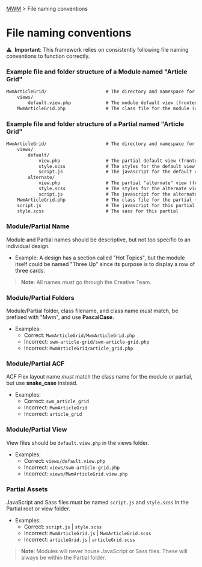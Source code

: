 [MWM](README.md) > File naming conventions

# File naming conventions

:warning:&nbsp; **Important**: This framework relies on consistently following file naming conventions to function correctly.

### Example file and folder structure of a Module named "Article Grid"

```markdown
MwmArticleGrid/                      # The directory and namespace for module
    views/
        default.view.php             # The module default view (frontend)
    MwmArticleGrid.php               # The class file for the module (controller)
```

### Example file and folder structure of a Partial named "Article Grid"

```markdown
MwmArticleGrid/                      # The directory and namespace for partial
    views/
        default/
            view.php                 # The partial default view (frontend)
            style.scss               # The styles for the default view
            script.js                # The javascript for the default view
        alternate/
            view.php                 # The partial "alternate" view (frontend)
            style.scss               # The styles for the alternate view
            script.js                # The javascript for the alternate view
    MwmArticleGrid.php               # The class file for the partial (controller)
    script.js                        # The javascript for this partial
    style.scss                       # The sass for this partial
```

### Module/Partial Name

Module and Partial names should be descriptive, but not too specific to an individual design.

- Example: A design has a section called "Hot Topics", but the module itself could be named "Three Up" since its purpose is to display a row of three cards.

> **Note**: All names *must* go through the Creative Team.

### Module/Partial Folders

Module/Partial folder, class filename, and class name *must* match, be prefixed with "Mwm", and use **PascalCase**.

- Examples:
  - Correct: `MwmArticleGrid/MwmArticleGrid.php`
  - Incorrect: `swm-article-grid/swm-article-grid.php`
  - Incorrect: `MwmArticleGrid/article_grid.php`

### Module/Partial ACF

ACF Flex layout name *must* match the class name for the module or partial, but use **snake_case** instead.

- Examples:
  - Correct: `swm_article_grid`
  - Incorrect: `MwmArticleGrid`
  - Incorrect: `article_grid`

### Module/Partial View

View files should be `default.view.php` in the views folder.

- Examples:
  - Correct: `views/default.view.php`
  - Incorrect: `views/swm-article-grid.php`
  - Incorrect: `views/MwmArticleGrid.view.php`

### Partial Assets

JavaScript and Sass files must be named `script.js` and `style.scss` in the Partial root or view folder.

- Examples:
  - Correct: `script.js` | `style.scss`
  - Incorrect: `MwmArticleGrid.js` | `MwmArticleGrid.scss`
  - Incorrect: `articleGrid.js` | `articleGrid.scss`

> **Note**: Modules will never house JavaScript or Sass files. These will always be within the Partial folder.
